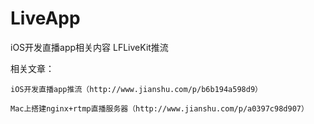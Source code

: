 # LiveApp
iOS开发直播app相关内容 LFLiveKit推流

相关文章：

    iOS开发直播app推流（http://www.jianshu.com/p/b6b194a598d9）

    Mac上搭建nginx+rtmp直播服务器（http://www.jianshu.com/p/a0397c98d907）
